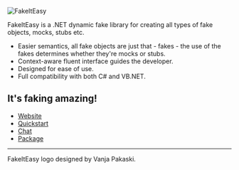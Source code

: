 ![FakeItEasy](https://fakeiteasy.github.io/img/fakeiteasy_logo_256.png)

FakeItEasy is a .NET dynamic fake library for creating all types of fake objects, mocks, stubs etc.

* Easier semantics, all fake objects are just that - fakes - the use of the fakes determines whether they're mocks or stubs.
* Context-aware fluent interface guides the developer.
* Designed for ease of use.
* Full compatibility with both C# and VB.NET.

## It's faking amazing!

* [Website](https://fakeiteasy.github.io/)
* [Quickstart](quickstart.md)
* [Chat](https://gitter.im/FakeItEasy/FakeItEasy)
* [Package](https://nuget.org/packages/FakeItEasy "FakeItEasy on NuGet")

----
FakeItEasy logo designed by Vanja Pakaski.

